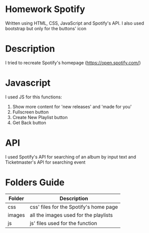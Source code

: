 # Homework Spotify
Written using HTML, CSS, JavaScript and Spotify's API. I also used bootstrap but only for the buttons' icon

# Description
I tried to recreate Spotify's homepage (https://open.spotify.com/)

# Javascript
I used JS for this functions:
1. Show more content for 'new releases' and 'made for you'
2. Fullscreen button 
3. Create New Playlist button
4. Get Back button

# API
I used Spotify's API for searching of an album by input text and Ticketmaster's API for searching event

# Folders Guide
| Folder | Description |
|-|-|
| css | css' files for the Spotify's home page |
| images | all the images used for the playlists |
| js | js' files used for the function |
